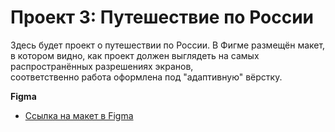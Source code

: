 # Проект 3: Путешествие по России

Здесь будет проект о путешествии по России.
В Фигме размещён макет, в котором видно, как проект должен выглядеть на самых распространённых разрешениях экранов,  
соответственно работа оформлена под "адаптивную" вёрстку.

**Figma**

* [Ссылка на макет в Figma](https://www.figma.com/file/5S2WSbEFL6awjVWJ0NWL8Q/Sprint-3_-Russia-_-desktop-mobile?node-id=28503%3A0) 